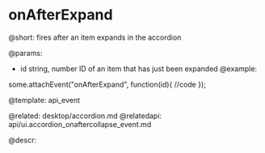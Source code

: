 onAfterExpand
=============

@short: fires after an item expands in the accordion
	

@params:

- id	string, number	ID of an item that has just been expanded
@example: 
	
some.attachEvent("onAfterExpand", function(id){
    //code
});

@template:	api_event

@related: 
	desktop/accordion.md
@relatedapi:
	api/ui.accordion_onaftercollapse_event.md
	
@descr:
